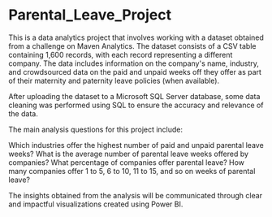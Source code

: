 # Parental_Leave_Project

This is a data analytics project that involves working with a dataset obtained from a challenge on Maven Analytics. 
The dataset consists of a CSV table containing 1,600 records, with each record representing a different company. 
The data includes information on the company's name, industry, and crowdsourced data on the paid and unpaid weeks off they offer as part of their maternity and 
paternity leave policies (when available).

After uploading the dataset to a Microsoft SQL Server database, some data cleaning was performed using SQL to ensure the accuracy and relevance of the data.

The main analysis questions for this project include:

Which industries offer the highest number of paid and unpaid parental leave weeks?
What is the average number of parental leave weeks offered by companies?
What percentage of companies offer parental leave?
How many companies offer 1 to 5, 6 to 10, 11 to 15, and so on weeks of parental leave?

The insights obtained from the analysis will be communicated through clear and impactful visualizations created using Power BI.
